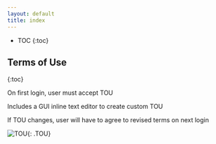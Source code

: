 ```yaml
---
layout: default
title: index
---
```


* TOC
{:toc}

<a name="dashboard"></a>

## Terms of Use
{:toc}

On first login, user must accept TOU

Includes a GUI inline text editor to create custom TOU

If TOU changes, user will have to agree to revised terms on next login


![ TOU](img/tou.png ){: .TOU}

